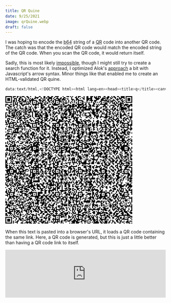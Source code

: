 ```yaml
---
title: QR Quine
date: 9/25/2021
image: qrQuine.webp
draft: false
---
```


I was hoping to encode the <abbr title="Base 64">b64</abbr> string of a <abbr title="Quick Response">QR</abbr> code into another QR code. The catch was that the encoded QR code would match the encoded string of the QR code. When you scan the QR code, it would return itself.

Sadly, this is most likely [impossible](https://stackoverflow.com/q/5536323), though I might still try to create a search function for it. Instead, I optimized Alok's [approach](https://www.quaxio.com/qrquine) a bit with Javascript's arrow syntax. Minor things like that enabled me to create an HTML-validated QR quine.

```javascript
data:text/html,<!DOCTYPE html><html lang=en><head><title>q</title><canvas id=C><script>P=(r,c,v)=>{I[A*r+c]=v;return!(v&&C.getContext('2d').fillRect(c*3,r*3,3,3))};S=(i,j)=>{for(r=O;r<8;r++)for(c=O;c<8;c++)j+c>O&&j+c<A&&P(i+r,j+c,0<r&&(r<7&&!(c%6))||((c+1)%8&&!(r%6)||1<r&&(r<5&&(1<c&&c<5))))};N=(a,b)=>{if(a[L]<b[L])return a;o=a[0]/b[0];for(i=0;i<b[L];a[i++]^=z){m=b[i];n=o;for(z=0;m;n>255&&(n^=285))m&1&&(z^=n),n<<=1,m>>=1}a.shift();return N(a,b)};C.height=C.width=(A=133)*3;I=[];X=O=-1;L='length';S(0,0);S(A-7,0);S(i=0,A-7);for(B=[6,30,54,78,102,126];i<6;i++)for(j=0;j<6;j++)if(!I[A*B[i]+B[j]])for(r=-2;r<3;r++)for(c=-2;c<3;c++)P(B[i]+r,B[j]+c,r&&!(r%2)||c&&!(c%2)||!r&&!c);for(i=8;i<A-8;P(6,i++,j))j=!(i%2),P(i,6,j);for(i=0;i<15;i++)j=29427>>i&1,i<6&&P(i,8,j)||i<8&&P(i+1,8,j)||P(118+i,8,j),i<8&&P(8,A-i-1,j)||i<9&&P(8,15-i,j)||P(8,14-i,j);P(A-8,8,1);for(i=0;i<18;P(i%3+A-11,i++/3|0,k))k=119615>>i&1,P(i/3|0,i%3+A-11,k);for(D=[4,i=0,6,0,6];i<1542;D=D.concat([j>>4,j&15]))j=unescape(location.href).charCodeAt(i++);D.push(r=0);for(E=3262;D[L]<E;D=D.concat([1,1]))D=D.concat([14,12]);F=[];for(Z=k=r=0;r<14;r++){i=116+(r>6);l=[];for(j=0;j<i;F[r+j*14-(j>115?7:0)]=l[j++])l[j]=(D[k++]<<4)|D[k++];l=l.concat(new Array(30));for(j=0;j<30;j++)F[r+j*14+1631]=N(l,[1,212,246,77,73,195,192,75,98,5,70,103,177,22,217,138,51,181,246,72,25,18,46,228,74,216,195,11,106,130,150])[j]}Y=7;for(x=i=A-1;i>0;i-=2){for(i==6&&i--;x>O&&x<A;x+=X)for(j=0;j<2;j++)if(I[A*x+i-j]==B[9])k=Z<F[L]&&F[Z]>>Y&1,P(x,i-j,x%2?k:!k),--Y<0&&(Z++,Y=7);x-=X;X=-X}</script></canvas>
```

![JavaScript QR Quine](images/qrJsQuine.webp)

When this text is pasted into a browser's URL, it loads a QR code containing the same link. Here, a QR code is generated, but this is just a little better than having a QR code link to itself.

<iframe class="container" width="100%" frameborder="0" src="https://replit.com/@splch/qr-quine?lite=1"></iframe>
